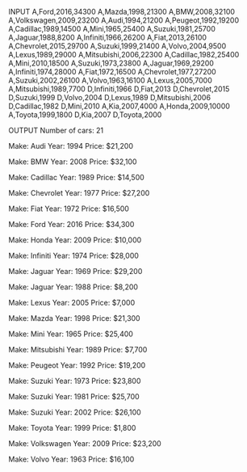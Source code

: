 INPUT 
A,Ford,2016,34300
A,Mazda,1998,21300
A,BMW,2008,32100
A,Volkswagen,2009,23200
A,Audi,1994,21200
A,Peugeot,1992,19200
A,Cadillac,1989,14500
A,Mini,1965,25400
A,Suzuki,1981,25700
A,Jaguar,1988,8200
A,Infiniti,1966,26200
A,Fiat,2013,26100
A,Chevrolet,2015,29700
A,Suzuki,1999,21400
A,Volvo,2004,9500
A,Lexus,1989,29000
A,Mitsubishi,2006,22300
A,Cadillac,1982,25400
A,Mini,2010,18500
A,Suzuki,1973,23800
A,Jaguar,1969,29200
A,Infiniti,1974,28000
A,Fiat,1972,16500
A,Chevrolet,1977,27200
A,Suzuki,2002,26100
A,Volvo,1963,16100
A,Lexus,2005,7000
A,Mitsubishi,1989,7700
D,Infiniti,1966
D,Fiat,2013
D,Chevrolet,2015
D,Suzuki,1999
D,Volvo,2004
D,Lexus,1989
D,Mitsubishi,2006
D,Cadillac,1982
D,Mini,2010
A,Kia,2007,4000
A,Honda,2009,10000
A,Toyota,1999,1800
D,Kia,2007
D,Toyota,2000

OUTPUT 
Number of cars:    21

Make:        Audi
Year:        1994
Price:    $21,200


Make:         BMW
Year:        2008
Price:    $32,100


Make:    Cadillac
Year:        1989
Price:    $14,500


Make:   Chevrolet
Year:        1977
Price:    $27,200


Make:        Fiat
Year:        1972
Price:    $16,500


Make:        Ford
Year:        2016
Price:    $34,300


Make:       Honda
Year:        2009
Price:    $10,000


Make:    Infiniti
Year:        1974
Price:    $28,000


Make:      Jaguar
Year:        1969
Price:    $29,200


Make:      Jaguar
Year:        1988
Price:     $8,200


Make:       Lexus
Year:        2005
Price:     $7,000


Make:       Mazda
Year:        1998
Price:    $21,300


Make:        Mini
Year:        1965
Price:    $25,400


Make:  Mitsubishi
Year:        1989
Price:     $7,700


Make:     Peugeot
Year:        1992
Price:    $19,200


Make:      Suzuki
Year:        1973
Price:    $23,800


Make:      Suzuki
Year:        1981
Price:    $25,700


Make:      Suzuki
Year:        2002
Price:    $26,100


Make:      Toyota
Year:        1999
Price:     $1,800


Make:  Volkswagen
Year:        2009
Price:    $23,200


Make:       Volvo
Year:        1963
Price:    $16,100
